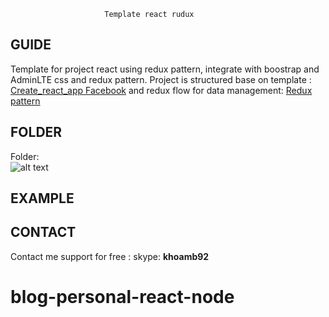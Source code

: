           
	  
	  					 Template react rudux
## GUIDE
Template for project react using redux pattern, integrate with boostrap and AdminLTE css and redux pattern.
Project is structured base on template : [Create_react_app Facebook](https://github.com/facebook/create-react-app)  and redux flow for data management:  [Redux pattern](https://redux.js.org/advanced/middleware)

## FOLDER
Folder:         
				![alt text](https://image.ibb.co/cqcD6d/2018_07_04_11_09_26.png)

## EXAMPLE

## CONTACT
Contact me support for free : skype: **khoamb92**
		
# blog-personal-react-node
